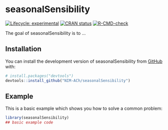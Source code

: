 
<!-- README.md is generated from README.Rmd. Please edit that file -->

# seasonalSensibility

<!-- badges: start -->

[![Lifecycle:
experimental](https://img.shields.io/badge/lifecycle-experimental-orange.svg)](https://lifecycle.r-lib.org/articles/stages.html#experimental)
[![CRAN
status](https://www.r-pkg.org/badges/version/seasonalSensibility)](https://CRAN.R-project.org/package=seasonalSensibility)
[![R-CMD-check](https://github.com/NIM-ACh/seasonalSensibility/workflows/R-CMD-check/badge.svg)](https://github.com/NIM-ACh/seasonalSensibility/actions)
<!-- badges: end -->

The goal of seasonalSensibility is to …

## Installation

You can install the development version of seasonalSensibility from
[GitHub](https://github.com/) with:

``` r
# install.packages("devtools")
devtools::install_github("NIM-ACh/seasonalSensibility")
```

## Example

This is a basic example which shows you how to solve a common problem:

``` r
library(seasonalSensibility)
## basic example code
```
